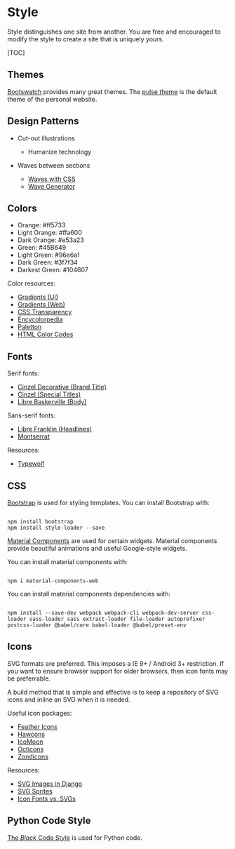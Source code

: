 # Style

Style distinguishes one site from another. You are free and encouraged to modify the style to create a site that is uniquely yours.

[TOC]

## Themes

[Bootswatch](https://bootswatch.com/help/) provides many great themes. The [pulse theme](https://bootswatch.com/pulse/) is the default theme of the personal website.

## Design Patterns

- Cut-out illustrations
  * Humanize technology

- Waves between sections
  * [Waves with CSS](https://stackoverflow.com/questions/17202548/wavy-shape-with-css)
  * [Wave Generator](https://smooth.ie/blogs/news/svg-wavey-transitions-between-sections)

## Colors

* Orange: #ff5733
* Light Orange: #ffa600
* Dark Orange: #e53a23
* Green: #45B649
* Light Green: #96e6a1
* Dark Green: #3f7f34
* Darkest Green: #104607

Color resources:

* [Gradients (UI)](https://uigradients.com/#KyooTah)
* [Gradients (Web)](https://webgradients.com/)
* [CSS Transparency](https://stackoverflow.com/questions/23201134/transparent-argb-hex-value)
* [Encycolorpedia](https://encycolorpedia.com/)
* [Paletton](https://paletton.com/)
* [HTML Color Codes](https://htmlcolorcodes.com/)

## Fonts

Serif fonts:

* [Cinzel Decorative (Brand Title)](https://fonts.google.com/specimen/Cinzel+Decorative)
* [Cinzel (Special Titles)](https://fonts.google.com/specimen/Cinzel)
* [Libre Baskerville (Body)](https://fonts.google.com/specimen/Libre+Baskerville)

Sans-serif fonts:

* [Libre Franklin (Headlines)](https://fonts.google.com/specimen/Libre+Franklin)
* [Montserrat](https://fonts.google.com/specimen/Montserrat?query=Montserrat)

Resources:

* [Typewolf](https://www.typewolf.com/)

## CSS

[Bootstrap](https://getbootstrap.com/docs/4.5/getting-started/introduction/) is used for styling templates. You can install Bootstrap with:

```shell

npm install bootstrap
npm install style-loader --save

```

[Material Components](https://github.com/material-components/material-components-web) are used for certain widgets. Material components provide beautiful animations and useful Google-style widgets.

You can install material components with:

```shell

npm i material-components-web

```

You can install material components dependencies with:

```shell

npm install --save-dev webpack webpack-cli webpack-dev-server css-loader sass-loader sass extract-loader file-loader autoprefixer postcss-loader @babel/core babel-loader @babel/preset-env

```

## Icons

SVG formats are preferred. This imposes a IE 9+ / Android 3+ restriction. If you want to ensure browser support for older browsers, then icon fonts may be preferrable.

<!-- "IcoMoon, which is known for producing icon fonts, actually does a fantastic job of producing SVG sprites as well. After selecting all the fonts you want, click the SVG button on the bottom and you’ll get that output, including a demo page with the inline SVG method." -->

A build method that is simple and effective is to keep a repository of SVG icons and inline an SVG when it is needed.

Useful icon packages:

* [Feather Icons](https://feathericons.com/)
* [Hawcons](http://hawcons.com/preview/)
* [IcoMoon](https://icomoon.io/#docs)
* [Octicons](https://primer.style/octicons/)
* [Zondicons](http://www.zondicons.com/)

Resources:

* [SVG Images in Django](https://stackoverflow.com/questions/25954797/svg-img-src-with-django)
* [SVG Sprites](https://css-tricks.com/svg-sprites-use-better-icon-fonts/)
* [Icon Fonts vs. SVGs](https://css-tricks.com/icon-fonts-vs-svg/)

## Python Code Style

[The *Black* Code Style](https://black.readthedocs.io/en/stable/installation_and_usage.html) is used for Python code.
